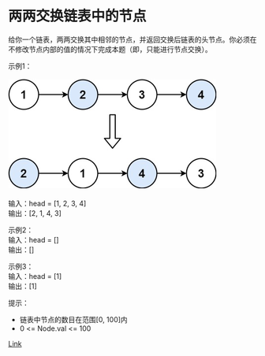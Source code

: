 <h1>两两交换链表中的节点</h1>

给你一个链表，两两交换其中相邻的节点，并返回交换后链表的头节点。你必须在不修改节点内部的值的情况下完成本题（即，只能进行节点交换）。<br>

示例1：<br>
</br>![](./image/1.jpeg)</br><br>
输入：head = [1, 2, 3, 4]<br>
输出：[2, 1, 4, 3]<br>

示例2：<br>
输入：head = []<br>
输出：[]<br>

示例3：<br>
输入：head = [1]<br>
输出：[1]<br>

提示：
- 链表中节点的数目在范围[0, 100]内
- 0 <= Node.val <= 100

[Link](https://leetcode-cn.com/problems/swap-nodes-in-pairs/)